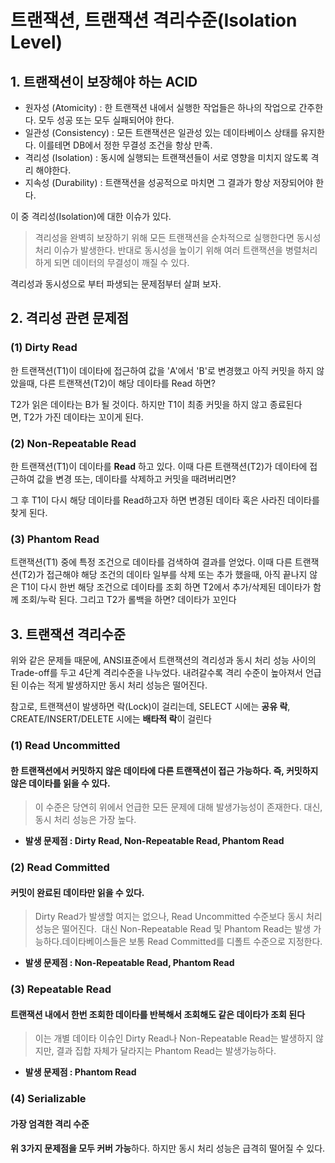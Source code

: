 # 트랜잭션, 트랜잭션 격리수준(Isolation Level)



## 1. 트랜잭션이 보장해야 하는 ACID



- 원자성 (Atomicity) : 한 트랜잭션 내에서 실행한 작업들은 하나의 작업으로 간주한다. 모두 성공 또는 모두 실패되어야 한다. 
- 일관성 (Consistency) : 모든 트랜잭션은 일관성 있는 데이타베이스 상태를 유지한다. 이를테면 DB에서 정한 무결성 조건을 항상 만족.
- 격리성 (Isolation) : 동시에 실행되는 트랜잭션들이 서로 영향을 미치지 않도록 격리 해야한다.
- 지속성 (Durability) : 트랜잭션을 성공적으로 마치면 그 결과가 항상 저장되어야 한다.



이 중 격리성(Isolation)에 대한 이슈가 있다.

> 격리성을 완벽히 보장하기 위해 모든 트랜잭션을 순차적으로 실행한다면 동시성 처리 이슈가 발생한다. 반대로 동시성을 높이기 위해 여러 트랜잭션을 병렬처리하게 되면 데이터의 무결성이 깨질 수 있다.

격리성과 동시성으로 부터 파생되는 문제점부터 살펴 보자.



## 2. 격리성 관련 문제점



### (1) Dirty Read 

한 트랜잭션(T1)이 데이타에 접근하여 값을 'A'에서 'B'로 변경했고 아직 커밋을 하지 않았을때, 다른 트랜잭션(T2)이 해당 데이타를 Read 하면?

 T2가 읽은 데이타는 B가 될 것이다. 하지만 T1이 최종 커밋을 하지 않고 종료된다면, T2가 가진 데이타는 꼬이게 된다.



### (2) Non-Repeatable Read

한 트랜잭션(T1)이 데이타를 **Read** 하고 있다. 이때 다른 트랜잭션(T2)가 데이타에 접근하여 값을 변경 또는, 데이타를 삭제하고 커밋을 때려버리면?

그 후 T1이 다시 해당 데이타를 Read하고자 하면 변경된 데이타 혹은 사라진 데이타를 찾게 된다.



### (3) Phantom Read

트랜잭션(T1) 중에 특정 조건으로 데이타를 검색하여 결과를 얻었다. 이때 다른 트랜잭션(T2)가 접근해야 해당 조건의 데이타 일부를 삭제 또는 추가 했을때, 아직 끝나지 않은 T1이 다시 한번 해당 조건으로 데이타를 조회 하면 T2에서 추가/삭제된 데이타가 함께 조회/누락 된다. 그리고 T2가 롤백을 하면? 데이타가 꼬인다



## 3. 트랜잭션 격리수준

위와 같은 문제들 때문에, ANSI표준에서 트랜잭션의 격리성과 동시 처리 성능 사이의 Trade-off를 두고 4단계 격리수준을 나누었다. 내려갈수록 격리 수준이 높아져서 언급된 이슈는 적게 발생하지만 동시 처리 성능은 떨어진다.

참고로, 트랜잭션이 발생하면 락(Lock)이 걸리는데, SELECT 시에는 **공유 락**,  CREATE/INSERT/DELETE 시에는 **배타적 락**이 걸린다



### (1) Read Uncommitted

#### 한 트랜잭션에서 커밋하지 않은 데이타에 다른 트랜잭션이 접근 가능하다. 즉, 커밋하지 않은 데이타를 읽을 수 있다.



> 이 수준은 당연히 위에서 언급한 모든 문제에 대해 발생가능성이 존재한다. 대신, 동시 처리 성능은 가장 높다.

- **발생 문제점 : Dirty Read, Non-Repeatable Read, Phantom Read**



### **(2) Read Committed**

#### 커밋이 완료된 데이타만 읽을 수 있다. 



> Dirty Read가 발생할 여지는 없으나, Read Uncommitted 수준보다 동시 처리 성능은 떨어진다.  대신 Non-Repeatable Read 및 Phantom Read는 발생 가능하다.데이타베이스들은 보통 Read Committed를 디폴트 수준으로 지정한다.

- **발생 문제점 : Non-Repeatable Read, Phantom Read**



### **(3) Repeatable Read**

#### 트랜잭션 내에서 한번 조회한 데이타를 반복해서 조회해도 같은 데이타가 조회 된다



> 이는 개별 데이타 이슈인 Dirty Read나 Non-Repeatable Read는 발생하지 않지만, 결과 집합 자체가 달라지는 Phantom Read는 발생가능하다.

- **발생 문제점 : Phantom Read**



### (4) Serializable

#### 가장 엄격한 격리 수준



**위 3가지 문제점을 모두 커버 가능**하다. 하지만 동시 처리 성능은 급격히 떨어질 수 있다.



